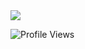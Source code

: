 
<img src="https://github-readme-stats.vercel.app/api?username=trafficinc&show_icons=true&theme=buefy&count_private=true&include_all_commits=true&layout=compact">

![Profile Views](https://komarev.com/ghpvc/?username=trafficinc&style=flat-square&label=PROFILE+VIEWS&color=blueviolet)

<!--
**trafficinc/trafficinc** is a ✨ _special_ ✨ repository because its `README.md` (this file) appears on your GitHub profile.

Here are some ideas to get you started:

- 🔭 I’m currently working on ...
- 🌱 I’m currently learning ...
- 👯 I’m looking to collaborate on ...
- 🤔 I’m looking for help with ...
- 💬 Ask me about ...
- 📫 How to reach me: ...
- 😄 Pronouns: ...
- ⚡ Fun fact: ...
-->
